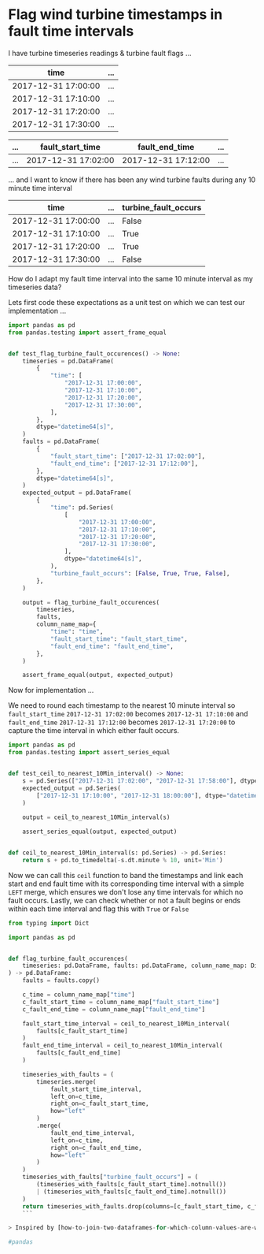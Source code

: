 # Flag wind turbine timestamps in fault time intervals

I have turbine timeseries readings & turbine fault flags ...

| time | ... |
| --- | --- |
| 2017-12-31 17:00:00 | ... |
| 2017-12-31 17:10:00 | ... |
| 2017-12-31 17:20:00 | ... |
| 2017-12-31 17:30:00 | ... |

| ... | fault_start_time | fault_end_time | ... |
| --- | --- | --- | --- |
| ... | 2017-12-31 17:02:00 | 2017-12-31 17:12:00 | ... |

... and I want to know if there has been any wind turbine faults during any 10 minute time interval

| time | ... | turbine_fault_occurs |
| --- | --- | --- |
| 2017-12-31 17:00:00 | ... | False |
| 2017-12-31 17:10:00 | ... | True |
| 2017-12-31 17:20:00 | ... | True |
| 2017-12-31 17:30:00 | ... | False |

How do I adapt my fault time interval into the same 10 minute interval as my timeseries data?

Lets first code these expectations as a unit test on which we can test our implementation ...

```python
import pandas as pd
from pandas.testing import assert_frame_equal


def test_flag_turbine_fault_occurences() -> None:
    timeseries = pd.DataFrame(
        {
            "time": [
                "2017-12-31 17:00:00",
                "2017-12-31 17:10:00",
                "2017-12-31 17:20:00",
                "2017-12-31 17:30:00",
            ],
        },
        dtype="datetime64[s]",
    )
    faults = pd.DataFrame(
        {
            "fault_start_time": ["2017-12-31 17:02:00"],
            "fault_end_time": ["2017-12-31 17:12:00"],
        },
        dtype="datetime64[s]",
    )
    expected_output = pd.DataFrame(
        {
            "time": pd.Series(
                [
                    "2017-12-31 17:00:00",
                    "2017-12-31 17:10:00",
                    "2017-12-31 17:20:00",
                    "2017-12-31 17:30:00",
                ],
                dtype="datetime64[s]",
            ),
            "turbine_fault_occurs": [False, True, True, False],
        },
    )

    output = flag_turbine_fault_occurences(
        timeseries,
        faults,
        column_name_map={
            "time": "time",
            "fault_start_time": "fault_start_time",
            "fault_end_time": "fault_end_time",
        },
    )

    assert_frame_equal(output, expected_output)
```

Now for implementation ...

We need to round each timestamp to the nearest 10 minute interval so `fault_start_time` `2017-12-31 17:02:00` becomes `2017-12-31 17:10:00` and `fault_end_time` `2017-12-31 17:12:00` becomes `2017-12-31 17:20:00` to capture the time interval in which either fault occurs. 

```python
import pandas as pd
from pandas.testing import assert_series_equal


def test_ceil_to_nearest_10Min_interval() -> None:
    s = pd.Series(["2017-12-31 17:02:00", "2017-12-31 17:58:00"], dtype="datetime64[s]")
    expected_output = pd.Series(
        ["2017-12-31 17:10:00", "2017-12-31 18:00:00"], dtype="datetime64[s]"
    )
    
    output = ceil_to_nearest_10Min_interval(s)

    assert_series_equal(output, expected_output)


def ceil_to_nearest_10Min_interval(s: pd.Series) -> pd.Series:
    return s + pd.to_timedelta(-s.dt.minute % 10, unit='Min')
```

Now we can call this `ceil` function to band the timestamps and link each start and end fault time with its corresponding time interval with a simple `LEFT` merge, which ensures we don't lose any time intervals for which no fault occurs.  Lastly, we can check whether or not a fault begins or ends within each time interval and flag this with `True` or `False`

```python
from typing import Dict

import pandas as pd


def flag_turbine_fault_occurences(
    timeseries: pd.DataFrame, faults: pd.DataFrame, column_name_map: Dict[str, str]
) -> pd.DataFrame:
    faults = faults.copy()

    c_time = column_name_map["time"]
    c_fault_start_time = column_name_map["fault_start_time"]
    c_fault_end_time = column_name_map["fault_end_time"]

    fault_start_time_interval = ceil_to_nearest_10Min_interval(
        faults[c_fault_start_time]
    )
    fault_end_time_interval = ceil_to_nearest_10Min_interval(
        faults[c_fault_end_time]
    )

    timeseries_with_faults = (
        timeseries.merge(
            fault_start_time_interval,
            left_on=c_time,
            right_on=c_fault_start_time,
            how="left"
        )
        .merge(
            fault_end_time_interval,
            left_on=c_time,
            right_on=c_fault_end_time,
            how="left"
        )
    )
    timeseries_with_faults["turbine_fault_occurs"] = (
        (timeseries_with_faults[c_fault_start_time].notnull())
        | (timeseries_with_faults[c_fault_end_time].notnull())
    )
    return timeseries_with_faults.drop(columns=[c_fault_start_time, c_fault_end_time])
    ```

> Inspired by [how-to-join-two-dataframes-for-which-column-values-are-within-a-certain-range](https://stackoverflow.com/questions/46525786/how-to-join-two-dataframes-for-which-column-values-are-within-a-certain-range) & [merge-pandas-dataframes-where-one-value-is-between-two-others](https://stackoverflow.com/questions/30627968/merge-pandas-dataframes-where-one-value-is-between-two-others)

#pandas